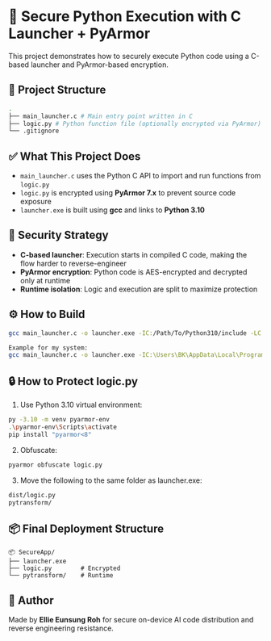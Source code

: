 # 🔐 Secure Python Execution with C Launcher + PyArmor

This project demonstrates how to securely execute Python code using a C-based launcher and PyArmor-based encryption.

## 📁 Project Structure
```bash
.
├── main_launcher.c # Main entry point written in C
├── logic.py # Python function file (optionally encrypted via PyArmor)
└── .gitignore
```

## ✅ What This Project Does

- `main_launcher.c` uses the Python C API to import and run functions from `logic.py`
- `logic.py` is encrypted using **PyArmor 7.x** to prevent source code exposure
- `launcher.exe` is built using **gcc** and links to **Python 3.10**

## 🔐 Security Strategy

- **C-based launcher**: Execution starts in compiled C code, making the flow harder to reverse-engineer
- **PyArmor encryption**: Python code is AES-encrypted and decrypted only at runtime
- **Runtime isolation**: Logic and execution are split to maximize protection

## ⚙️ How to Build

```bash
gcc main_launcher.c -o launcher.exe -IC:/Path/To/Python310/include -LC:/Path/To/Python310/libs -lpython310

Example for my system:
gcc main_launcher.c -o launcher.exe -IC:\Users\BK\AppData\Local\Programs\Python\Python310\include -LC:\Users\BK\AppData\Local\Programs\Python\Python310\libs -lpython310
```

## 🔒 How to Protect logic.py
1. Use Python 3.10 virtual environment:
```bash
py -3.10 -m venv pyarmor-env
.\pyarmor-env\Scripts\activate
pip install "pyarmor<8"
```
2. Obfuscate:
```bash
pyarmor obfuscate logic.py
```
3. Move the following to the same folder as launcher.exe:
```bash
dist/logic.py
pytransform/
```
## 📦 Final Deployment Structure
```
📦 SecureApp/
├── launcher.exe
├── logic.py        # Encrypted
└── pytransform/    # Runtime
```
## 🧠 Author
Made by **Ellie Eunsung Roh** for secure on-device AI code distribution and reverse engineering resistance.
